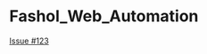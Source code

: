 # Fashol_Web_Automation

[Issue #123](https://github.com/popisarkar/Fashol_Web_Automation/blob/main/Automation/src/main/java/org/example/TestApp.java)
